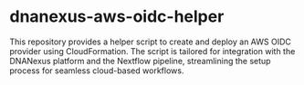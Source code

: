 # dnanexus-aws-oidc-helper
This repository provides a helper script to create and deploy an AWS OIDC provider using CloudFormation. The script is tailored for integration with the DNANexus platform and the Nextflow pipeline, streamlining the setup process for seamless cloud-based workflows.
